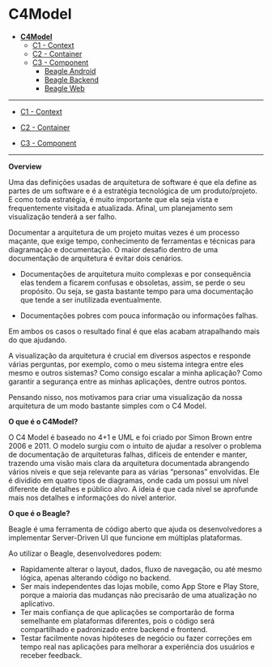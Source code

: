 # C4Model

* [**C4Model**](/docs/README.md)
  * [C1 -  Context](/docs/C1%20-%20%20Context/README.md)
  * [C2 - Container](/docs/C2%20-%20Container/README.md)
  * [C3 -  Component](/docs/C3%20-%20%20Component/README.md)
    * [Beagle Android](/docs/C3%20-%20%20Component/Beagle%20Android/README.md)
    * [Beagle Backend](/docs/C3%20-%20%20Component/Beagle%20Backend/README.md)
    * [Beagle Web](/docs/C3%20-%20%20Component/Beagle%20Web/README.md)

---

- [C1 -  Context](/docs/C1%20-%20%20Context/README.md)

- [C2 - Container](/docs/C2%20-%20Container/README.md)

- [C3 -  Component](/docs/C3%20-%20%20Component/README.md)

---



**Overview**

Uma das definições usadas de arquitetura de software é que ela define as partes de um software e é a estratégia tecnológica de um produto/projeto. E como toda estratégia, é muito importante que ela seja vista e frequentemente visitada e atualizada. Afinal, um planejamento sem visualização tenderá a ser falho. 

Documentar a arquitetura de um projeto muitas vezes é um processo maçante, que exige tempo, conhecimento de ferramentas e técnicas para diagramação e documentação. O maior desafio dentro de uma documentação de arquitetura é evitar dois cenários.

- Documentações de arquitetura muito complexas e por consequência elas tendem a ficarem confusas e obsoletas, assim, se perde o seu propósito. Ou seja, se gasta bastante tempo para uma documentação que tende a ser inutilizada eventualmente.

- Documentações pobres com pouca informação ou informações falhas. 

Em ambos os casos o resultado final é que elas acabam atrapalhando mais do que ajudando.


A visualização da arquitetura é crucial em diversos aspectos e responde várias perguntas, por exemplo, como o meu sistema integra entre eles mesmo e outros sistemas? Como consigo escalar a minha aplicação? Como garantir a segurança entre as minhas aplicações, dentre outros pontos.


Pensando nisso, nos motivamos para criar uma visualização da nossa arquitetura de um modo bastante simples com o C4 Model.



**O que é o C4Model?**

 O C4 Model é baseado no 4+1 e UML e foi criado por Simon Brown entre 2006 e 2011. O modelo surgiu com o intuito de ajudar a resolver o problema de documentação de arquiteturas falhas, difíceis de entender e manter, trazendo uma visão mais clara da arquitetura documentada abrangendo vários níveis e que seja relevante para as várias “personas” envolvidas. Ele é dividido em quatro tipos de diagramas, onde cada um possui um nível diferente de detalhes e público alvo. A ideia é que cada nível se aprofunde mais nos detalhes e informações do nível anterior. 



**O que é o Beagle?**

Beagle é uma ferramenta de código aberto que ajuda os desenvolvedores a implementar Server-Driven UI que funcione em múltiplas plataformas.

Ao utilizar o Beagle, desenvolvedores podem:

 - Rapidamente alterar o layout, dados, fluxo de navegação, ou até mesmo lógica, apenas alterando código no backend.
 - Ser mais independentes das lojas mobile, como App Store e Play Store, porque a maioria das mudanças não precisarão de uma atualização no aplicativo.
 - Ter mais confiança de que aplicações se comportarão de forma semelhante em plataformas diferentes, pois o código será compartilhado e padronizado entre backend e frontend.
 - Testar facilmente novas hipóteses de negócio ou fazer correções em tempo real nas aplicações para melhorar a experiência dos usuários e receber feedback.